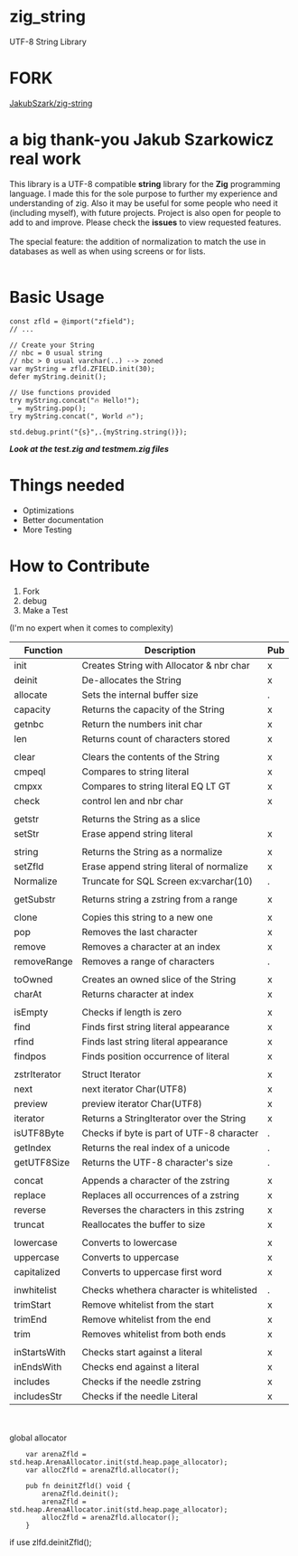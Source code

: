 # zig_string
UTF-8 String Library

# FORK
[JakubSzark/zig-string]((https://github.com/JakubSzark/zig-string))


# a big thank-you Jakub Szarkowicz  real work

This library is a UTF-8 compatible **string** library for the **Zig** programming language. 
I made this for the sole purpose to further my experience and understanding of zig.
Also it may be useful for some people who need it (including myself), with future projects. Project is also open for people to add to and improve. Please check the **issues** to view requested features.
<br>
<br>
The special feature: the addition of normalization to match the use in databases as well as when using screens or for lists.
<br>
<br>
# Basic Usage
```zig
const zfld = @import("zfield");
// ...

// Create your String
// nbc = 0 usual string 
// nbc > 0 usual varchar(..) --> zoned 
var myString = zfld.ZFIELD.init(30);
defer myString.deinit();

// Use functions provided
try myString.concat("🔥 Hello!");
_ = myString.pop();
try myString.concat(", World 🔥");

std.debug.print("{s}",.{myString.string()});
```

***Look at the test.zig and testmem.zig files***



# Things needed
- Optimizations
- Better documentation
- More Testing

# How to Contribute
1. Fork
2. debug
3. Make a Test

(I'm no expert when it comes to complexity)


|Function      | Description                              | Pub |
|--------------|------------------------------------------|-----|
|init          | Creates String with Allocator & nbr char |  x  |
|deinit        | De-allocates the String                  |  x  |
|allocate      | Sets the internal buffer size            |  .  |
|capacity      | Returns the capacity of the String       |  x  |
|getnbc        | Return the numbers init char             |  x  |
|len           | Returns count of characters stored       |  x  |
|              |                                          |     |
|clear         | Clears the contents of the String        |  x  |
|cmpeql        | Compares to string literal               |  x  |
|cmpxx         | Compares to string literal EQ LT GT      |  x  |
|check         | control len and nbr char                 |  x  |
|              |                                          |     |
|getstr        | Returns the String as a slice            |     |
|setStr        | Erase append string literal              |  x  |
|              |                                          |     |
|string        | Returns the String as a normalize        |  x  |
|setZfld       | Erase append string literal of normalize |  x  |
|Normalize     | Truncate for SQL Screen ex:varchar(10)   |  .  |
|              |                                          |     |
|getSubstr     | Returns string a zstring from a range    |  x  |
|              |                                          |     |
|clone         | Copies this string to a new one          |  x  |
|pop           | Removes the last character               |  x  |
|remove        | Removes a character at an index          |  x  |
|removeRange   | Removes a range of characters            |  .  |
|              |                                          |     |
|toOwned       | Creates an owned slice of the String     |  x  |
|charAt        | Returns character at index               |  x  |
|              |                                          |     |
|isEmpty       | Checks if length is zero                 |  x  |
|find          | Finds first string literal appearance    |  x  |
|rfind         | Finds last  string literal appearance    |  x  |
|findpos       | Finds position occurrence of literal     |  x  |
|              |                                          |     |
|zstrIterator  | Struct Iterator                          |  x  |
|next          | next iterator Char(UTF8)                 |  x  |
|preview       | preview iterator Char(UTF8)              |  x  |
|iterator      | Returns a StringIterator over the String |  x  |
|isUTF8Byte    | Checks if byte is part of UTF-8 character|  .  |
|getIndex      | Returns the real index of a unicode      |  .  |
|getUTF8Size   | Returns the UTF-8 character's size       |  .  |
|              |                                          |     |
|concat        | Appends a character of the zstring       |  x  |
|replace       | Replaces all occurrences of a zstring    |  x  |
|reverse       | Reverses the characters in this zstring  |  x  |
|truncat       | Reallocates the  buffer to size          |  x  |
|              |                                          |     |
|lowercase     | Converts to lowercase                    |  x  |
|uppercase     | Converts to uppercase                    |  x  |
|capitalized   | Converts to uppercase first word         |  x  |
|              |                                          |     |
|inwhitelist   | Checks whethera character is whitelisted |  .  |
|trimStart     | Remove whitelist from the start          |  x  |
|trimEnd       | Remove whitelist from the end            |  x  |
|trim          | Removes whitelist from both ends         |  x  |
|              |                                          |     |
|inStartsWith  | Checks start against a literal           |  x  |
|inEndsWith    | Checks end against a literal             |  x  |
|includes      | Checks if the needle zstring             |  x  |
|includesStr   | Checks if the needle Literal             |  x  |

<br>
<br>
global allocator

```
    var arenaZfld = std.heap.ArenaAllocator.init(std.heap.page_allocator);
    var allocZfld = arenaZfld.allocator();

	pub fn deinitZfld() void {
	    arenaZfld.deinit();
	    arenaZfld = std.heap.ArenaAllocator.init(std.heap.page_allocator);
	    allocZfld = arenaZfld.allocator();
	}
```

if use zlfd.deinitZfld();

